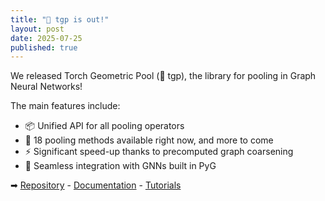 ```yaml
---
title: "🎱 tgp is out!"
layout: post
date: 2025-07-25
published: true
---
```


We released Torch Geometric Pool (🎱 tgp), the library for pooling in Graph Neural Networks!

<!--more-->

The main features include:

- 📦 Unified API for all pooling operators
- 🧮 18 pooling methods available right now, and more to come
- ⚡️ Significant speed-up thanks to precomputed graph coarsening
- 🧩 Seamless integration with GNNs built in PyG

➡ [Repository](https://github.com/tgp-team/torch-geometric-pool) - [Documentation](https://torch-geometric-pool.readthedocs.io/en/latest/) - [Tutorials](https://torch-geometric-pool.readthedocs.io/en/latest/tutorials)
